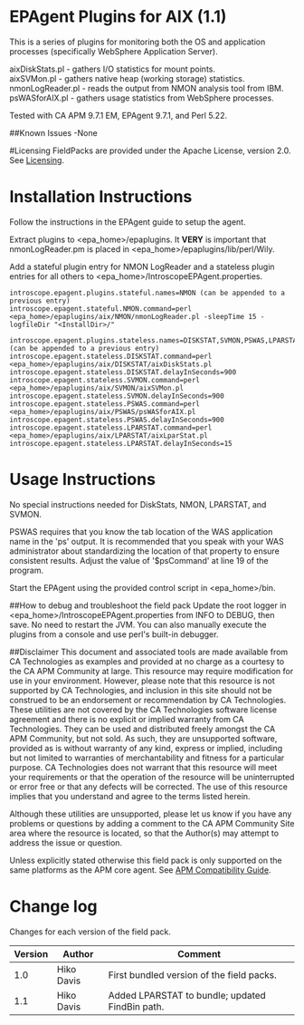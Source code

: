 # EPAgent Plugins for AIX (1.1)

This is a series of plugins for monitoring both the OS and application processes (specifically WebSphere Application Server).

aixDiskStats.pl - gathers I/O statistics for mount points.  
aixSVMon.pl - gathers native heap (working storage) statistics.  
nmonLogReader.pl - reads the output from NMON analysis tool from IBM.  
psWASforAIX.pl - gathers usage statistics from WebSphere processes.  

Tested with CA APM 9.7.1 EM, EPAgent 9.7.1, and Perl 5.22.

##Known Issues
-None

#Licensing
FieldPacks are provided under the Apache License, version 2.0. See [Licensing](https://www.apache.org/licenses/LICENSE-2.0).


# Installation Instructions

Follow the instructions in the EPAgent guide to setup the agent.

Extract plugins to <epa_home>/epaplugins.
It **VERY** is important that nmonLogReader.pm is placed in \<epa_home\>/epaplugins/lib/perl/Wily.

Add a stateful plugin entry for NMON LogReader and a stateless plugin entries for all others to \<epa_home\>/IntroscopeEPAgent.properties.

    introscope.epagent.plugins.stateful.names=NMON (can be appended to a previous entry)
    introscope.epagent.stateful.NMON.command=perl <epa_home>/epaplugins/aix/NMON/nmonLogReader.pl -sleepTime 15 -logfileDir "<InstallDir>/"

    introscope.epagent.plugins.stateless.names=DISKSTAT,SVMON,PSWAS,LPARSTAT (can be appended to a previous entry)
    introscope.epagent.stateless.DISKSTAT.command=perl <epa_home>/epaplugins/aix/DISKSTAT/aixDiskStats.pl
    introscope.epagent.stateless.DISKSTAT.delayInSeconds=900
    introscope.epagent.stateless.SVMON.command=perl <epa_home>/epaplugins/aix/SVMON/aixSVMon.pl
    introscope.epagent.stateless.SVMON.delayInSeconds=900
    introscope.epagent.stateless.PSWAS.command=perl <epa_home>/epaplugins/aix/PSWAS/psWASforAIX.pl
    introscope.epagent.stateless.PSWAS.delayInSeconds=900
    introscope.epagent.stateless.LPARSTAT.command=perl <epa_home>/epaplugins/aix/LPARSTAT/aixLparStat.pl
    introscope.epagent.stateless.LPARSTAT.delayInSeconds=15


# Usage Instructions
No special instructions needed for DiskStats, NMON, LPARSTAT, and SVMON.

PSWAS requires that you know the tab location of the WAS application name in the 'ps' output. It is recommended that you speak with your WAS administrator about standardizing the location of that property to ensure consistent results. Adjust the value of '$psCommand' at line 19 of the program.

Start the EPAgent using the provided control script in \<epa_home\>/bin.

##How to debug and troubleshoot the field pack
Update the root logger in \<epa_home\>/IntroscopeEPAgent.properties from INFO to DEBUG, then save. No need to restart the JVM.
You can also manually execute the plugins from a console and use perl's built-in debugger.

##Disclaimer
This document and associated tools are made available from CA Technologies as examples and provided at no charge as a courtesy to the CA APM Community at large. This resource may require modification for use in your environment. However, please note that this resource is not supported by CA Technologies, and inclusion in this site should not be construed to be an endorsement or recommendation by CA Technologies. These utilities are not covered by the CA Technologies software license agreement and there is no explicit or implied warranty from CA Technologies. They can be used and distributed freely amongst the CA APM Community, but not sold. As such, they are unsupported software, provided as is without warranty of any kind, express or implied, including but not limited to warranties of merchantability and fitness for a particular purpose. CA Technologies does not warrant that this resource will meet your requirements or that the operation of the resource will be uninterrupted or error free or that any defects will be corrected. The use of this resource implies that you understand and agree to the terms listed herein.

Although these utilities are unsupported, please let us know if you have any problems or questions by adding a comment to the CA APM Community Site area where the resource is located, so that the Author(s) may attempt to address the issue or question.

Unless explicitly stated otherwise this field pack is only supported on the same platforms as the APM core agent. See [APM Compatibility Guide](http://www.ca.com/us/support/ca-support-online/product-content/status/compatibility-matrix/application-performance-management-compatibility-guide.aspx).


# Change log
Changes for each version of the field pack.

Version | Author | Comment
--------|--------|--------
1.0 | Hiko Davis | First bundled version of the field packs.
1.1 | Hiko Davis | Added LPARSTAT to bundle; updated FindBin path.
